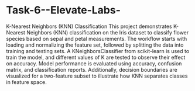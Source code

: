 # Task-6--Elevate-Labs-
K-Nearest Neighbors (KNN) Classification
This project demonstrates K-Nearest Neighbors (KNN) classification on the Iris dataset to classify flower species based on sepal and petal measurements. The workflow starts with loading and normalizing the feature set, followed by splitting the data into training and testing sets. A KNeighborsClassifier from scikit-learn is used to train the model, and different values of K are tested to observe their effect on accuracy. Model performance is evaluated using accuracy, confusion matrix, and classification reports. Additionally, decision boundaries are visualized for a two-feature subset to illustrate how KNN separates classes in feature space.

